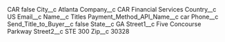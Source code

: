 <?xml version="1.0" encoding="UTF-8"?>
<CustomMetadata xmlns="http://soap.sforce.com/2006/04/metadata" xmlns:xsi="http://www.w3.org/2001/XMLSchema-instance" xmlns:xsd="http://www.w3.org/2001/XMLSchema">
    <label>CAR</label>
    <protected>false</protected>
    <values>
        <field>City__c</field>
        <value xsi:type="xsd:string">Atlanta</value>
    </values>
    <values>
        <field>Company__c</field>
        <value xsi:type="xsd:string">CAR Financial Services</value>
    </values>
    <values>
        <field>Country__c</field>
        <value xsi:type="xsd:string">US</value>
    </values>
    <values>
        <field>Email__c</field>
        <value xsi:nil="true"/>
    </values>
    <values>
        <field>Name__c</field>
        <value xsi:type="xsd:string">Titles</value>
    </values>
    <values>
        <field>Payment_Method_API_Name__c</field>
        <value xsi:type="xsd:string">car</value>
    </values>
    <values>
        <field>Phone__c</field>
        <value xsi:nil="true"/>
    </values>
    <values>
        <field>Send_Title_to_Buyer__c</field>
        <value xsi:type="xsd:boolean">false</value>
    </values>
    <values>
        <field>State__c</field>
        <value xsi:type="xsd:string">GA</value>
    </values>
    <values>
        <field>Street1__c</field>
        <value xsi:type="xsd:string">Five Concourse Parkway</value>
    </values>
    <values>
        <field>Street2__c</field>
        <value xsi:type="xsd:string">STE 300</value>
    </values>
    <values>
        <field>Zip__c</field>
        <value xsi:type="xsd:string">30328</value>
    </values>
</CustomMetadata>
